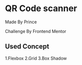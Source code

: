 # QR Code scanner

Made By Prince

Challenge By Frontend Mentor

## Used Concept

1.Flexbox
2.Grid
3.Box Shadow
